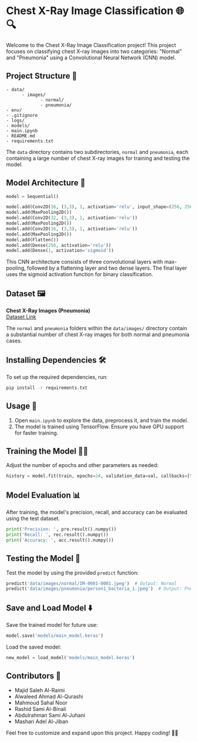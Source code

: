 # Chest X-Ray Image Classification 🌐🔍

Welcome to the Chest X-Ray Image Classification project! This project focuses on classifying chest X-ray images into two categories: "Normal" and "Pneumonia" using a Convolutional Neural Network (CNN) model.

## Project Structure 📁

```
- data/
      - images/
             - normal/
             - pneumonia/
- env/
- .gitignore
- logs/
- models/
- main.ipynb
- README.md
- requirements.txt
```

The `data` directory contains two subdirectories, `normal` and `pneumonia`, each containing a large number of chest X-ray images for training and testing the model.

## Model Architecture 🧠

```python
model = Sequential()

model.add(Conv2D(16, (3,3), 1, activation='relu', input_shape=(256, 256, 3)))
model.add(MaxPooling2D())
model.add(Conv2D(32, (3,3), 1, activation='relu'))
model.add(MaxPooling2D())
model.add(Conv2D(16, (3,3), 1, activation='relu'))
model.add(MaxPooling2D())
model.add(Flatten())
model.add(Dense(256, activation='relu'))
model.add(Dense(1, activation='sigmoid'))
```

This CNN architecture consists of three convolutional layers with max-pooling, followed by a flattening layer and two dense layers. The final layer uses the sigmoid activation function for binary classification.

## Dataset 🖼️

**Chest X-Ray Images (Pneumonia)**  
[Dataset Link](https://www.kaggle.com/datasets/paultimothymooney/chest-xray-pneumonia/)

The `normal` and `pneumonia` folders within the `data/images/` directory contain a substantial number of chest X-ray images for both normal and pneumonia cases.

## Installing Dependencies 🛠️

To set up the required dependencies, run:

```bash
pip install -r requirements.txt
```

## Usage 🚀

1. Open `main.ipynb` to explore the data, preprocess it, and train the model.
2. The model is trained using TensorFlow. Ensure you have GPU support for faster training.

## Training the Model 🏋️‍♂️

Adjust the number of epochs and other parameters as needed:

```python
history = model.fit(train, epochs=24, validation_data=val, callbacks=[tensorboard_callback])
```

## Model Evaluation 📊

After training, the model's precision, recall, and accuracy can be evaluated using the test dataset.

```python
print('Precision: ', pre.result().numpy())
print('Recall: ', rec.result().numpy())
print('Accuracy: ', acc.result().numpy())
```

## Testing the Model 🧪

Test the model by using the provided `predict` function:

```python
predict('data/images/normal/IM-0001-0001.jpeg')  # Output: Normal
predict('data/images/pneumonia/person1_bacteria_1.jpeg')  # Output: Pneumonia
```

## Save and Load Model ⬇️

Save the trained model for future use:

```python
model.save('models/main_model.keras')
```

Load the saved model:

```python
new_model = load_model('models/main_model.keras')
```

## Contributors 👥

- Majid Saleh Al-Raimi
- Alwaleed Ahmad Al-Qurashi
- Mahmoud Sahal Noor
- Rashid Sami Al-Binali
- Abdulrahman Sami Al-Juhani
- Mashari Adel Al-Jiban


Feel free to customize and expand upon this project. Happy coding! 🚀🤖